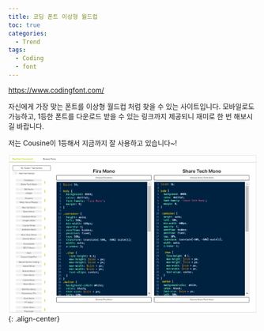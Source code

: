 ```yaml
---
title: 코딩 폰트 이상형 월드컵
toc: true
categories:
  - Trend
tags:
  - Coding
  - font
---
```


<https://www.codingfont.com/>

자신에게 가장 맞는 폰트를 이상형 월드컵 처럼 찾을 수 있는 사이트입니다. 모바일로도 가능하고, 1등한 폰트를 다운로드 받을 수 있는 링크까지 제공되니 재미로 한 번 해보시길 바랍니다.

저는 Cousine이 1등해서 지금까지 잘 사용하고 있습니다~!

![font versus](/assets/images/posts/2022-5-30-tistory-post-27/img-1.png){: .align-center}
